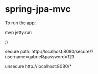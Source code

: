 # spring-jpa-mvc

To run the app:

mvn jetty:run

;)

secure path:
http://localhost:8080/secure/?username=gabriel&password=123

unsecure
http://localhost:8080/*
